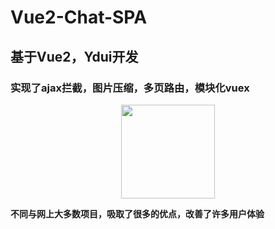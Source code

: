 # Vue2-Chat-SPA
## 基于Vue2，Ydui开发
### 实现了ajax拦截，图片压缩，多页路由，模块化vuex

<div align=center><img width="150" height="150" src="https://github.com/HeTingwei/ReadmeLearn/blob/master/avatar1.jpg"/></div>

**不同与网上大多数项目，吸取了很多的优点，改善了许多用户体验**
